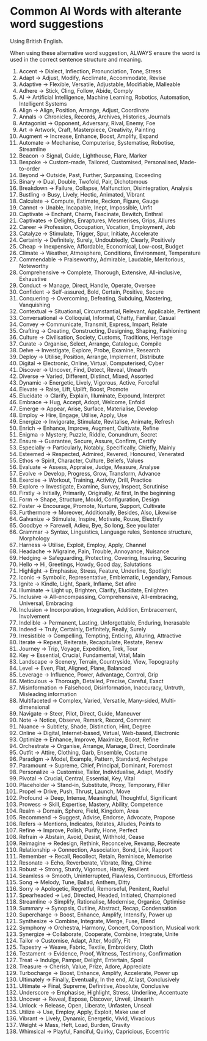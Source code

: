 # Common AI Words with alterante word suggestions

Using British English.

When using these alternative word suggestion, ALWAYS ensure the word is used in the correct sentence structure and meaning.

1. Accent -> Dialect, Inflection, Pronunciation, Tone, Stress
2. Adapt -> Adjust, Modify, Acclimate, Accommodate, Revise
3. Adaptive -> Flexible, Versatile, Adjustable, Modifiable, Malleable
4. Adhere -> Stick, Cling, Follow, Abide, Comply
5. AI -> Artificial Intelligence, Machine Learning, Robotics, Automation, Intelligent Systems
6. Align -> Align, Position, Arrange, Adjust, Coordinate
7. Annals -> Chronicles, Records, Archives, Histories, Journals
8. Antagonist -> Opponent, Adversary, Rival, Enemy, Foe
9. Art -> Artwork, Craft, Masterpiece, Creativity, Painting
10. Augment -> Increase, Enhance, Boost, Amplify, Expand
11. Automate -> Mechanise, Computerise, Systematise, Robotise, Streamline
12. Beacon -> Signal, Guide, Lighthouse, Flare, Marker
13. Bespoke -> Custom-made, Tailored, Customised, Personalised, Made-to-order
14. Beyond -> Outside, Past, Further, Surpassing, Exceeding
15. Binary -> Dual, Double, Twofold, Pair, Dichotomous
16. Breakdown -> Failure, Collapse, Malfunction, Disintegration, Analysis
17. Bustling -> Busy, Lively, Hectic, Animated, Vibrant
18. Calculate -> Compute, Estimate, Reckon, Figure, Gauge
19. Cannot -> Unable, Incapable, Inept, Impossible, Unfit
20. Captivate -> Enchant, Charm, Fascinate, Bewitch, Enthral
21. Captivates -> Delights, Enraptures, Mesmerises, Grips, Allures
22. Career -> Profession, Occupation, Vocation, Employment, Job
23. Catalyze -> Stimulate, Trigger, Spur, Initiate, Accelerate
24. Certainly -> Definitely, Surely, Undoubtedly, Clearly, Positively
25. Cheap -> Inexpensive, Affordable, Economical, Low-cost, Budget
26. Climate -> Weather, Atmosphere, Conditions, Environment, Temperature
27. Commendable -> Praiseworthy, Admirable, Laudable, Meritorious, Noteworthy
28. Comprehensive -> Complete, Thorough, Extensive, All-inclusive, Exhaustive
29. Conduct -> Manage, Direct, Handle, Operate, Oversee
30. Confident -> Self-assured, Bold, Certain, Positive, Secure
31. Conquering -> Overcoming, Defeating, Subduing, Mastering, Vanquishing
32. Contextual -> Situational, Circumstantial, Relevant, Applicable, Pertinent
33. Conversational -> Colloquial, Informal, Chatty, Familiar, Casual
34. Convey -> Communicate, Transmit, Express, Impart, Relate
35. Crafting -> Creating, Constructing, Designing, Shaping, Fashioning
36. Culture -> Civilisation, Society, Customs, Traditions, Heritage
37. Curate -> Organise, Select, Arrange, Catalogue, Compile
38. Delve -> Investigate, Explore, Probe, Examine, Research
39. Deploy -> Utilise, Position, Arrange, Implement, Distribute
40. Digital -> Electronic, Online, Virtual, Computerised, Cyber
41. Discover -> Uncover, Find, Detect, Reveal, Unearth
42. Diverse -> Varied, Different, Distinct, Mixed, Assorted
43. Dynamic -> Energetic, Lively, Vigorous, Active, Forceful
44. Elevate -> Raise, Lift, Uplift, Boost, Promote
45. Elucidate -> Clarify, Explain, Illuminate, Expound, Interpret
46. Embrace -> Hug, Accept, Adopt, Welcome, Enfold
47. Emerge -> Appear, Arise, Surface, Materialise, Develop
48. Employ -> Hire, Engage, Utilise, Apply, Use
49. Energize -> Invigorate, Stimulate, Revitalise, Animate, Refresh
50. Enrich -> Enhance, Improve, Augment, Cultivate, Refine
51. Enigma -> Mystery, Puzzle, Riddle, Conundrum, Secret
52. Ensure -> Guarantee, Secure, Assure, Confirm, Certify
53. Especially -> Particularly, Notably, Specifically, Chiefly, Mainly
54. Esteemed -> Respected, Admired, Revered, Honoured, Venerated
55. Ethos -> Spirit, Character, Culture, Beliefs, Values
56. Evaluate -> Assess, Appraise, Judge, Measure, Analyse
57. Evolve -> Develop, Progress, Grow, Transform, Advance
58. Exercise -> Workout, Training, Activity, Drill, Practice
59. Explore -> Investigate, Examine, Survey, Inspect, Scrutinise
60. Firstly -> Initially, Primarily, Originally, At first, In the beginning
61. Form -> Shape, Structure, Mould, Configuration, Design
62. Foster -> Encourage, Promote, Nurture, Support, Cultivate
63. Furthermore -> Moreover, Additionally, Besides, Also, Likewise
64. Galvanize -> Stimulate, Inspire, Motivate, Rouse, Electrify
65. Goodbye -> Farewell, Adieu, Bye, So long, See you later
66. Grammar -> Syntax, Linguistics, Language rules, Sentence structure, Morphology
67. Harness -> Utilise, Exploit, Employ, Apply, Channel
68. Headache -> Migraine, Pain, Trouble, Annoyance, Nuisance
69. Hedging -> Safeguarding, Protecting, Covering, Insuring, Securing
70. Hello -> Hi, Greetings, Howdy, Good day, Salutations
71. Highlight -> Emphasise, Stress, Feature, Underline, Spotlight
72. Iconic -> Symbolic, Representative, Emblematic, Legendary, Famous
73. Ignite -> Kindle, Light, Spark, Inflame, Set afire
74. Illuminate -> Light up, Brighten, Clarify, Elucidate, Enlighten
75. Inclusive -> All-encompassing, Comprehensive, All-embracing, Universal, Embracing
76. Inclusion -> Incorporation, Integration, Addition, Embracement, Involvement
77. Indelible -> Permanent, Lasting, Unforgettable, Enduring, Inerasable
78. Indeed -> Truly, Certainly, Definitely, Really, Surely
79. Irresistible -> Compelling, Tempting, Enticing, Alluring, Attractive
80. Iterate -> Repeat, Reiterate, Recapitulate, Restate, Renew
81. Journey -> Trip, Voyage, Expedition, Trek, Tour
82. Key -> Essential, Crucial, Fundamental, Vital, Main
83. Landscape -> Scenery, Terrain, Countryside, View, Topography
84. Level -> Even, Flat, Aligned, Plane, Balanced
85. Leverage -> Influence, Power, Advantage, Control, Grip
86. Meticulous -> Thorough, Detailed, Precise, Careful, Exact
87. Misinformation -> Falsehood, Disinformation, Inaccuracy, Untruth, Misleading information
88. Multifaceted -> Complex, Varied, Versatile, Many-sided, Multi-dimensional
89. Navigate -> Steer, Pilot, Direct, Guide, Maneuver
90. Note -> Notice, Observe, Remark, Record, Comment
91. Nuance -> Subtlety, Shade, Distinction, Hint, Degree
92. Online -> Digital, Internet-based, Virtual, Web-based, Electronic
93. Optimize -> Enhance, Improve, Maximize, Boost, Refine
94. Orchestrate -> Organise, Arrange, Manage, Direct, Coordinate
95. Outfit -> Attire, Clothing, Garb, Ensemble, Costume
96. Paradigm -> Model, Example, Pattern, Standard, Archetype
97. Paramount -> Supreme, Chief, Principal, Dominant, Foremost
98. Personalize -> Customise, Tailor, Individualise, Adapt, Modify
99. Pivotal -> Crucial, Central, Essential, Key, Vital
100. Placeholder -> Stand-in, Substitute, Proxy, Temporary, Filler
101. Propel -> Drive, Push, Thrust, Launch, Move
102. Profound -> Deep, Intense, Meaningful, Thoughtful, Significant
103. Prowess -> Skill, Expertise, Mastery, Ability, Competence
104. Realm -> Domain, Sphere, Field, Kingdom, Area
105. Recommend -> Suggest, Advise, Endorse, Advocate, Propose
106. Refers -> Mentions, Indicates, Relates, Alludes, Points to
107. Refine -> Improve, Polish, Purify, Hone, Perfect
108. Refrain -> Abstain, Avoid, Desist, Withhold, Cease
109. Reimagine -> Redesign, Rethink, Reconceive, Revamp, Recreate
110. Relationship -> Connection, Association, Bond, Link, Rapport
111. Remember -> Recall, Recollect, Retain, Reminisce, Memorise
112. Resonate -> Echo, Reverberate, Vibrate, Ring, Chime
113. Robust -> Strong, Sturdy, Vigorous, Hardy, Resilient
114. Seamless -> Smooth, Uninterrupted, Flawless, Continuous, Effortless
115. Song -> Melody, Tune, Ballad, Anthem, Ditty
116. Sorry -> Apologetic, Regretful, Remorseful, Penitent, Rueful
117. Spearheaded -> Led, Directed, Headed, Initiated, Championed
118. Streamline -> Simplify, Rationalise, Modernise, Organise, Optimise
119. Summary -> Synopsis, Outline, Abstract, Recap, Condensation
120. Supercharge -> Boost, Enhance, Amplify, Intensify, Power up
121. Synthesize -> Combine, Integrate, Merge, Fuse, Blend
122. Symphony -> Orchestra, Harmony, Concert, Composition, Musical work
123. Synergize -> Collaborate, Cooperate, Combine, Integrate, Unite
124. Tailor -> Customise, Adapt, Alter, Modify, Fit
125. Tapestry -> Weave, Fabric, Textile, Embroidery, Cloth
126. Testament -> Evidence, Proof, Witness, Testimony, Confirmation
127. Treat -> Indulge, Pamper, Delight, Entertain, Spoil
128. Treasure -> Cherish, Value, Prize, Adore, Appreciate
129. Turbocharge -> Boost, Enhance, Amplify, Accelerate, Power up
130. Ultimately -> Finally, Eventually, In the end, At last, Conclusively
131. Ultimate -> Final, Supreme, Definitive, Absolute, Conclusive
132. Underscore -> Emphasise, Highlight, Stress, Underline, Accentuate
133. Uncover -> Reveal, Expose, Discover, Unveil, Unearth
134. Unlock -> Release, Open, Liberate, Unfasten, Unseal
135. Utilize -> Use, Employ, Apply, Exploit, Make use of
136. Vibrant -> Lively, Dynamic, Energetic, Vivid, Vivacious
137. Weight -> Mass, Heft, Load, Burden, Gravity
138. Whimsical -> Playful, Fanciful, Quirky, Capricious, Eccentric